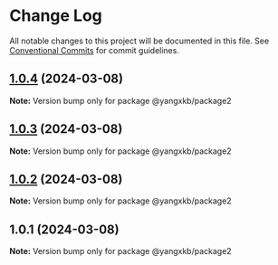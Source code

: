 # Change Log

All notable changes to this project will be documented in this file.
See [Conventional Commits](https://conventionalcommits.org) for commit guidelines.

## [1.0.4](https://github.com/yangxingkun/lernaworker/compare/v1.0.3...v1.0.4) (2024-03-08)

**Note:** Version bump only for package @yangxkb/package2





## [1.0.3](https://github.com/yangxingkun/lernaworker/compare/v1.0.2...v1.0.3) (2024-03-08)

**Note:** Version bump only for package @yangxkb/package2





## [1.0.2](https://github.com/yangxingkun/lernaworker/compare/v1.0.1...v1.0.2) (2024-03-08)

**Note:** Version bump only for package @yangxkb/package2





## 1.0.1 (2024-03-08)

**Note:** Version bump only for package @yangxkb/package2
